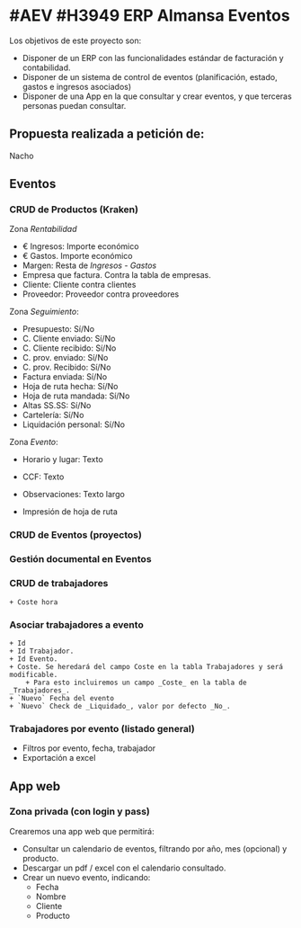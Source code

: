 # #AEV #H3949 ERP Almansa Eventos

Los objetivos de este proyecto son:
+ Disponer de un ERP con las funcionalidades estándar de facturación y contabilidad.
+ Disponer de un sistema de control de eventos (planificación, estado, gastos e ingresos asociados)
+ Disponer de una App en la que consultar y crear eventos, y que terceras personas puedan consultar.

## Propuesta realizada a petición de:
Nacho

## Eventos

### CRUD de Productos (Kraken)

Zona *Rentabilidad*
+ € Ingresos: Importe económico
+ € Gastos. Importe económico
+ Margen: Resta de _Ingresos_ - _Gastos_
+ Empresa que factura. Contra la tabla de empresas.
+ Cliente: Cliente contra clientes
+ Proveedor: Proveedor contra proveedores

Zona *Seguimiento*:
+ Presupuesto: Sí/No
+ C. Cliente enviado: Sí/No
+ C. Cliente recibido: Sí/No
+ C. prov. enviado: Sí/No
+ C. prov. Recibido: Sí/No
+ Factura enviada: Sí/No
+ Hoja de  ruta hecha: Sí/No
+ Hoja de  ruta mandada: Sí/No
+ Altas SS.SS: Sí/No
+ Cartelería: Sí/No
+ Liquidación personal: Sí/No

Zona *Evento*:
+ Horario y lugar: Texto
+ CCF: Texto
+ Observaciones: Texto largo 

+ Impresión de hoja de ruta

### CRUD de Eventos (proyectos)

### Gestión documental en Eventos

### CRUD de trabajadores
    + Coste hora

### Asociar trabajadores a evento

    + Id
    + Id Trabajador.
    + Id Evento.
    + Coste. Se heredará del campo Coste en la tabla Trabajadores y será modificable.
        + Para esto incluiremos un campo _Coste_ en la tabla de _Trabajadores_.
    + `Nuevo` Fecha del evento
    + `Nuevo` Check de _Liquidado_, valor por defecto _No_.



### Trabajadores por evento (listado general)
+ Filtros por evento, fecha, trabajador
+ Exportación a excel


## App web

### Zona privada (con login y pass)
Crearemos una app web que permitirá:
+ Consultar un calendario de eventos, filtrando por año, mes (opcional) y producto.
+ Descargar un pdf / excel con el calendario consultado.
+ Crear un nuevo evento, indicando:
    + Fecha
    + Nombre
    + Cliente
    + Producto

